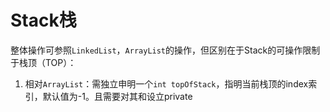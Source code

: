 # Stack栈
整体操作可参照`LinkedList`，`ArrayList`的操作，但区别在于Stack的可操作限制于栈顶（TOP）：
1. 相对`ArrayList`：需独立申明一个`int topOfStack`，指明当前栈顶的index索引，默认值为-1。且需要对其和设立private